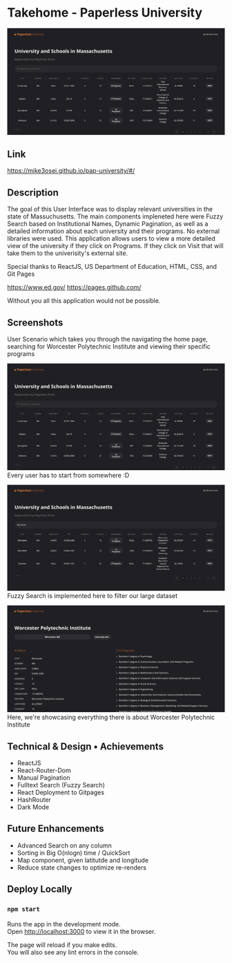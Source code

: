 Takehome - Paperless University  
===

![alt text](imgs/Home.png)

## Link
https://mike3osei.github.io/pap-university/#/

## Description 

The goal of this User Interface was to display relevant universities in the state of Massuchusetts. The main components impleneted here were Fuzzy Search based on Institutional Names, Dynamic Pagination, as well as a detailed information about each university and their programs. No external libraries were used. This application allows users to view a more detailed view of the university if they click on Programs. If they click on Visit that will take them to the univerisity's external site.

Special thanks to ReactJS, US Department of Education, HTML, CSS, and Git Pages

https://www.ed.gov/
https://pages.github.com/

Without you all this application would not be possible.


## Screenshots 
User Scenario which takes you through the navigating the home page, searching for Worcester Polytechnic Institute and viewing their specific programs

![alt text](imgs/Home.png)
Every user has to start from somewhere :D

![alt text](imgs/HomeSearch.png)
Fuzzy Search is implemented here to filter our large dataset

![alt text](imgs/ViewSchool.png)
Here, we're showcasing everything there is about Worcester Polytechnic Institute

## Technical & Design • Achievements  

- ReactJS
- React-Router-Dom
- Manual Pagination
- Fulltext Search (Fuzzy Search)
- React Deployment to Gitpages
- HashRouter
- Dark Mode


## Future Enhancements  

- Advanced Search on any column
- Sorting in Big O(nlogn) time / QuickSort
- Map component, given latitutde and longitude
- Reduce state changes to optimize re-renders

## Deploy Locally

### `npm start`

Runs the app in the development mode.\
Open [http://localhost:3000](http://localhost:3000) to view it in the browser.

The page will reload if you make edits.\
You will also see any lint errors in the console.




